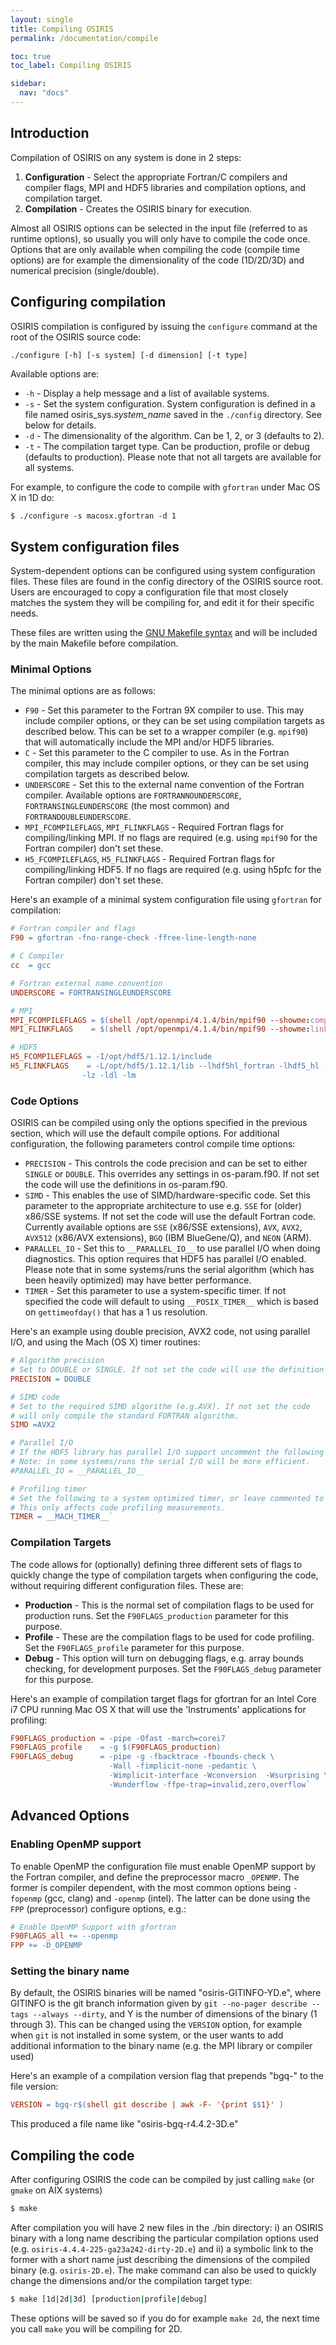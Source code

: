 ```yaml
---
layout: single
title: Compiling OSIRIS
permalink: /documentation/compile

toc: true
toc_label: Compiling OSIRIS

sidebar:
  nav: "docs"
---
```



## Introduction

Compilation of OSIRIS on any system is done in 2 steps:

1. **Configuration** - Select the appropriate Fortran/C compilers and compiler flags, MPI and HDF5 libraries and compilation options, and compilation target.
2. **Compilation** - Creates the OSIRIS binary for execution.

Almost all OSIRIS options can be selected in the input file (referred to as runtime options), so usually you will only have to compile the code once. Options that are only available when compiling the code (compile time options) are for example the dimensionality of the code (1D/2D/3D) and numerical precision (single/double).


## Configuring compilation

OSIRIS compilation is configured by issuing the `configure` command at the root of the OSIRIS source code:

```text
./configure [-h] [-s system] [-d dimension] [-t type]
```

Available options are:

- `-h` - Display a help message and a list of available systems.
- `-s` - Set the system configuration. System configuration is defined in a file named osiris_sys.*system_name* saved in the `./config` directory. See below for details.
- `-d` - The dimensionality of the algorithm. Can be 1, 2, or 3 (defaults to 2).
- `-t` - The compilation target type. Can be production, profile or debug (defaults to production). Please note that not all targets are available for all systems.

For example, to configure the code to compile with `gfortran` under Mac OS X in 1D do:

```bash
$ ./configure -s macosx.gfortran -d 1
```

## System configuration files

System-dependent options can be configured using system configuration files. These files are found in the config directory of the OSIRIS source root. Users are encouraged to copy a configuration file that most closely matches the system they will be compiling for, and edit it for their specific needs.

These files are written using the [GNU Makefile syntax](http://www.gnu.org/software/make/) and will be included by the main Makefile before compilation.

### Minimal Options

The minimal options are as follows:

- `F90` - Set this parameter to the Fortran 9X compiler to use. This may include compiler options, or they can be set using compilation targets as described below. This can be set to a wrapper compiler (e.g. `mpif90`) that will automatically include the MPI and/or HDF5 libraries.
- `C` - Set this parameter to the C compiler to use. As in the Fortran compiler, this may include compiler options, or they can be set using compilation targets as described below.
- `UNDERSCORE` - Set this to the external name convention of the Fortran compiler. Available options are `FORTRANNOUNDERSCORE`, `FORTRANSINGLEUNDERSCORE` (the most common) and `FORTRANDOUBLEUNDERSCORE`.
- `MPI_FCOMPILEFLAGS`, `MPI_FLINKFLAGS` - Required Fortran flags for compiling/linking MPI. If no flags are required (e.g. using `mpif90` for the Fortran compiler) don't set these.
- `H5_FCOMPILEFLAGS`, `H5_FLINKFLAGS` - Required Fortran flags for compiling/linking HDF5. If no flags are required (e.g. using h5pfc for the Fortran compiler) don't set these.

Here's an example of a minimal system configuration file using `gfortran` for compilation:

```makefile
# Fortran compiler and flags
F90 = gfortran -fno-range-check -ffree-line-length-none

# C Compiler
cc  = gcc

# Fortran external name convention
UNDERSCORE = FORTRANSINGLEUNDERSCORE

# MPI
MPI_FCOMPILEFLAGS = $(shell /opt/openmpi/4.1.4/bin/mpif90 --showme:compile)
MPI_FLINKFLAGS    = $(shell /opt/openmpi/4.1.4/bin/mpif90 --showme:link)

# HDF5
H5_FCOMPILEFLAGS = -I/opt/hdf5/1.12.1/include
H5_FLINKFLAGS    = -L/opt/hdf5/1.12.1/lib --lhdf5hl_fortran -lhdf5_hl -lhdf5_fortran.a -lhdf5 \
                -lz -ldl -lm
```

### Code Options

OSIRIS can be compiled using only the options specified in the previous section, which will use the default compile options. For additional configuration, the following parameters control compile time options:

- `PRECISION` - This controls the code precision and can be set to either `SINGLE` or `DOUBLE`. This overrides any settings in os-param.f90. If not set the code will use the definitions in os-param.f90.
- `SIMD` - This enables the use of SIMD/hardware-specific code. Set this parameter to the appropriate architecture to use e.g. `SSE` for (older) x86/SSE systems. If not set the code will use the default Fortran code. Currently available options are `SSE` (x86/SSE extensions), `AVX`, `AVX2`, `AVX512` (x86/AVX extensions), `BGQ` (IBM BlueGene/Q), and `NEON` (ARM).
- `PARALLEL_IO` - Set this to `__PARALLEL_IO__` to use parallel I/O when doing diagnostics. This option requires that HDF5 has parallel I/O enabled. Please note that in some systems/runs the serial algorithm (which has been heavily optimized) may have better performance.
- `TIMER` - Set this parameter to use a system-specific timer. If not specified the code will default to using `__POSIX_TIMER__` which is based on `gettimeofday()` that has a 1 us resolution.

Here's an example using double precision, AVX2 code, not using parallel I/O, and using the Mach (OS X) timer routines:

```makefile
# Algorithm precision
# Set to DOUBLE or SINGLE. If not set the code will use the definition in os-param.f90
PRECISION = DOUBLE

# SIMD code
# Set to the required SIMD algorithm (e.g.AVX). If not set the code
# will only compile the standard FORTRAN algorithm.
SIMD =AVX2

# Parallel I/O
# If the HDF5 library has parallel I/O support uncomment the following to use it.
# Note: in some systems/runs the serial I/O will be more efficient.
#PARALLEL_IO = __PARALLEL_IO__

# Profiling timer
# Set the following to a system optimized timer, or leave commented to use a default one.
# This only affects code profiling measurements.
TIMER = __MACH_TIMER__`
```

### Compilation Targets

The code allows for (optionally) defining three different sets of flags to quickly change the type of compilation targets when configuring the code, without requiring different configuration files. These are:

- **Production** - This is the normal set of compilation flags to be used for production runs. Set the `F90FLAGS_production` parameter for this purpose.
- **Profile** - These are the compilation flags to be used for code profiling. Set the `F90FLAGS_profile` parameter for this purpose.
- **Debug** - This option will turn on debugging flags, e.g. array bounds checking, for development purposes. Set the `F90FLAGS_debug` parameter for this purpose.

Here's an example of compilation target flags for gfortran for an Intel Core i7 CPU running Mac OS X that will use the 'Instruments' applications for profiling:

```makefile
F90FLAGS_production = -pipe -Ofast -march=corei7
F90FLAGS_profile    = -g $(F90FLAGS_production)
F90FLAGS_debug      = -pipe -g -fbacktrace -fbounds-check \
                      -Wall -fimplicit-none -pedantic \
                      -Wimplicit-interface -Wconversion  -Wsurprising \
                      -Wunderflow -ffpe-trap=invalid,zero,overflow`
```

## Advanced Options

### Enabling OpenMP support

To enable OpenMP the configuration file must enable OpenMP support by the Fortran compiler, and define the preprocessor macro `_OPENMP`. The former is compiler dependent, with the most common options being `-fopenmp` (gcc, clang) and `-openmp` (intel). The latter can be done using the `FPP` (preprocessor) configure options, e.g.:

```makefile
# Enable OpenMP Support with gfortran
F90FLAGS_all += --openmp
FPP += -D_OPENMP
```

### Setting the binary name

By default, the OSIRIS binaries will be named "osiris-GITINFO-YD.e", where GITINFO is the git branch information given by `git --no-pager describe --tags --always --dirty`, and Y is the number of dimensions of the binary (1 through 3). This can be changed using the `VERSION` option, for example when `git` is not installed in some system, or the user wants to add additional information to the binary name (e.g. the MPI library or compiler used)

Here's an example of a compilation version flag that prepends "bgq-" to the file version:

```makefile
VERSION = bgq-r$(shell git describe | awk -F- '{print $$1}' )
```

This produced a file name like "osiris-bgq-r4.4.2-3D.e"

## Compiling the code

After configuring OSIRIS the code can be compiled by just calling `make` (or `gmake` on AIX systems)

```bash
$ make
```

After compilation you will have 2 new files in the ./bin directory: i) an OSIRIS binary with a long name describing the particular compilation options used (e.g. `osiris-4.4.4-225-ga23a242-dirty-2D.e`) and ii) a symbolic link to the former with a short name just describing the dimensions of the compiled binary (e.g. `osiris-2D.e`). The make command can also be used to quickly change the dimensions and/or the compilation target type:

```bash
$ make [1d|2d|3d] [production|profile|debug]
```

These options will be saved so if you do for example `make 2d`, the next time you call `make` you will be compiling for 2D.
